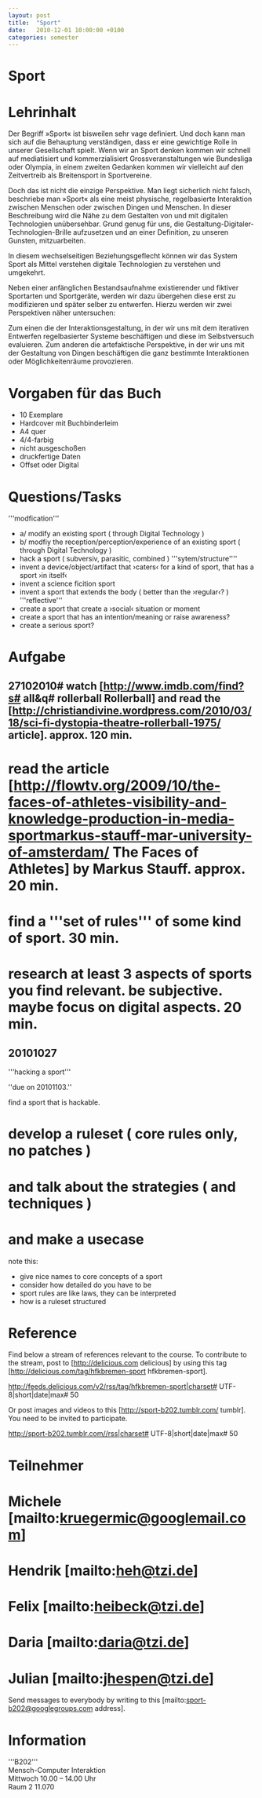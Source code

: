 ```yaml
---
layout: post
title:  "Sport"
date:   2010-12-01 10:00:00 +0100
categories: semester
---
```


# Sport

# Lehrinhalt
Der Begriff »Sport« ist bisweilen sehr vage definiert. Und doch kann man sich auf die Behauptung verständigen, dass er eine gewichtige Rolle in unserer Gesellschaft spielt. Wenn wir an Sport denken kommen wir schnell auf mediatisiert und kommerzialisiert Grossveranstaltungen wie Bundesliga oder Olympia, in einem zweiten Gedanken kommen wir vielleicht auf den Zeitvertreib als Breitensport in Sportvereine.

Doch das ist nicht die einzige Perspektive. Man liegt sicherlich nicht falsch, beschriebe man »Sport« als eine meist physische, regelbasierte Interaktion zwischen Menschen oder zwischen Dingen und Menschen. In dieser Beschreibung wird die Nähe zu dem Gestalten von und mit digitalen Technologien unübersehbar. Grund genug für uns, die Gestaltung-Digitaler-Technologien-Brille aufzusetzen und an einer Definition, zu unseren Gunsten, mitzuarbeiten.

In diesem wechselseitigen Beziehungsgeflecht können wir das System Sport als Mittel verstehen digitale Technologien zu verstehen und umgekehrt.

Neben einer anfänglichen Bestandsaufnahme existierender und fiktiver Sportarten und Sportgeräte, werden wir dazu übergehen diese erst zu modifizieren und später selber zu entwerfen. Hierzu werden wir zwei Perspektiven näher untersuchen:

Zum einen die der Interaktionsgestaltung, in der wir uns mit dem iterativen Entwerfen regelbasierter Systeme beschäftigen und diese im Selbstversuch evaluieren. Zum anderen die artefaktische Perspektive, in der wir uns mit der Gestaltung von Dingen beschäftigen die ganz bestimmte Interaktionen oder Möglichkeitenräume provozieren.

# Vorgaben für das Buch
* 10 Exemplare
* Hardcover mit Buchbinderleim
* A4 quer
* 4/4-farbig
* nicht ausgeschoßen
* druckfertige Daten
* Offset oder Digital


# Questions/Tasks
'''modfication'''
* a/ modify an existing sport ( through Digital Technology )
* b/ modfiy the reception/perception/experience of an existing sport ( through Digital Technology  )
* hack a sport ( subversiv, parasitic, combined )
'''sytem/structure''''
* invent a device/object/artifact that ›caters‹ for a kind of sport, that has a sport ›in itself‹
* invent a science ficition sport
* invent a sport that extends the body ( better than the ›regular‹? )
'''reflective'''
* create a sport that create a ›social‹ situation or moment
* create a sport that has an intention/meaning or raise awareness?
* create a serious sport?


# Aufgabe
## 27102010# watch [http://www.imdb.com/find?s# all&q# rollerball Rollerball] and read the [http://christiandivine.wordpress.com/2010/03/18/sci-fi-dystopia-theatre-rollerball-1975/ article]. approx. 120 min.
# read the article [http://flowtv.org/2009/10/the-faces-of-athletes-visibility-and-knowledge-production-in-media-sportmarkus-stauff-mar-university-of-amsterdam/ The Faces of Athletes] by Markus Stauff. approx. 20 min.
# find a '''set of rules''' of some kind of sport. 30 min.
# research at least 3 aspects of sports you find relevant. be subjective. maybe focus on digital aspects. 20 min.

## 20101027
'''hacking a sport'''

''due on 20101103.''

find a sport that is hackable. 

# develop a ruleset ( core rules only, no patches )
# and talk about the strategies ( and techniques )
# and make a usecase

note this:

* give nice names to core concepts of a sport
* consider how detailed do you have to be
* sport rules are like laws, they can be interpreted
* how is a ruleset structured


# Reference
Find below a stream of references relevant to the course. To contribute to the stream, post to [http://delicious.com delicious] by using this tag [http://delicious.com/tag/hfkbremen-sport hfkbremen-sport].

<rss>http://feeds.delicious.com/v2/rss/tag/hfkbremen-sport|charset# UTF-8|short|date|max# 50</rss>


Or post images and videos to this [http://sport-b202.tumblr.com/ tumblr]. You need to be invited to participate.

<rss>http://sport-b202.tumblr.com//rss|charset# UTF-8|short|date|max# 50</rss>


# Teilnehmer
# Michele [mailto:kruegermic@googlemail.com]
# Hendrik [mailto:heh@tzi.de]
# Felix [mailto:heibeck@tzi.de]
# Daria [mailto:daria@tzi.de]
# Julian [mailto:jhespen@tzi.de]

Send messages to everybody by writing to this [mailto:sport-b202@googlegroups.com address].

# Information
'''B202'''<br/>
Mensch-Computer Interaktion<br/>
Mittwoch 10.00 – 14.00 Uhr<br/>
Raum 2 11.070


